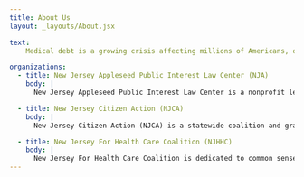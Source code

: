 ```yaml
---
title: About Us
layout: _layouts/About.jsx

text:
    Medical debt is a growing crisis affecting millions of Americans, often pushing families into financial hardship. This website is an accessible, user-friendly place that will serve as a critical resource for New Jersey residents dealing with medical billing and debt collection. This platform will provide downloadable legal guides, sample forms, FAQs, and video tutorials to help individuals navigate medical debt disputes, insurance appeals, and payment negotiations. The site will also connect users with legal aid services and resources, making it easier for them to access the support they need. By streamlining access to this vital information, the project aims to reduce the burden of medical debt and empower individuals to protect their financial well-being. This project is a collaboration between three organizations.

organizations:
  - title: New Jersey Appleseed Public Interest Law Center (NJA)
    body: |
      New Jersey Appleseed Public Interest Law Center is a nonprofit legal advocacy organization working to drive systemic change through the law. Founded in the late 1990s and rooted in a national network inspired by consumer advocate Ralph Nader and civil rights attorney Arthur Kinoy, NJ Appleseed focuses on law-based solutions—ranging from litigation and legislation to education and coalition-building. Its core advocacy areas include Empowering Voters, Health Care, Government & Corporate Accountability, and Community and Environmental Health. With a small staff, NJ Appleseed is highly effective, partnering with other public interest groups and coalitions to promote justice and equity throughout New Jersey.

  - title: New Jersey Citizen Action (NJCA)
    body: |
      New Jersey Citizen Action (NJCA) is a statewide coalition and grassroots organization that fights for social, racial, and economic justice for all. NJCA combines political advocacy, electoral campaigns, public outreach, and community empowerment programs to make a real difference in the lives of everyday New Jerseyans. With this comprehensive approach, the organization addresses systemic and institutional issues as well as the pressing needs and interests of low- and moderate-income individuals across the state.

  - title: New Jersey For Health Care Coalition (NJHHC)
    body: |
      New Jersey For Health Care Coalition is dedicated to common sense, consumer friendly solutions to ensure every New Jerseyan can get the health care they need, when they need it, and at a price they can afford.  The coalition came together in 2008 to address the crisis of a lack of quality, affordable and accessible health coverage for our residents. Since its inception, the coalition has distinguished itself as the leading voice for consumers in federal and state health care reform efforts. Member organizations represent over two million New Jerseyans and include allied patient advocates, community and faith-based groups, labor, racial justice advocates, research and policy organizations, child, senior and women’s advocacy groups, and social service providers. Together the coalition has won important victories that have expanded coverage, increased protections and helped lower costs for patients and consumers.
---
```

